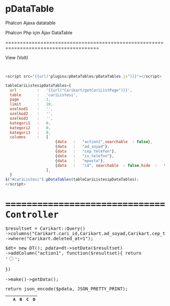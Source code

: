 # pDataTable
Phalcon Ajaxa datatable


Phalcon Php için Ajax DataTable


======================================================================================

View (Volt)
  <pre>
  <table id="cariListesi" class="table table-hover  col-sm12" role="grid">
      <thead>        
          <tr>                                    
              <th width="5"></th>
              <th>A</th>
              <th>B</th>
              <th>C</th>
              <th>D</th>
          </tr>
      </thead>
      <tbody>                                    
      </tbody>
  </ttable>
  
 </pre>
  ```javascript
<script src="{{url("plugins/pDataTables/pDataTables.js")}}"></script>

tableCariListesipDataTables={
    url         :   '{{url("Carikart/getCariListPage")}}',
    table       :   'cariListesi',
    page        :   1, 
    limit       :   10,
    ozelkod1    :   '',
    ozelkod2    :   '',
    ozelkod3    :   '',
    kategori1   :   0,
    kategori2   :   0,
    kategori3   :   0,
    columns     :   [   
                        {data   :   "action1",searchable  : false},
                        {data   :   "ad_soyad"},
                        {data   :   "cep_telefon"},
                        {data   :   "is_telefon"},
                        {data   :   "eposta"},
                        {data   :   "id", searchable  : false,hide  :   true,},
                    ],
    }
$("#cariListesi").pDataTables(tableCariListesipDataTables);
</script>
```
=====================================================================
Controller
=====================================================================

$resultset  = Carikart::Query()
        ->columns("Carikart.cari_id,Carikart.ad_soyad,Carikart.cep_telefon,Carikart.is_telefon,eposta")
        ->where("Carikart.deleted_at=1");      

$dt= new DT();
$pdata =$dt->setData($resultset)
     ->addColumn("action1", function($resultset){
        return '<input type="radio" name="id" value="'.$resultset->cari_id.'" class="cariIdInput" onClick="JSF__selectedCariKartId('.$resultset->cari_id.')">';  
        })   
    ->make()->getData();

return  json_encode($pdata, JSON_PRETTY_PRINT); 
</code>
